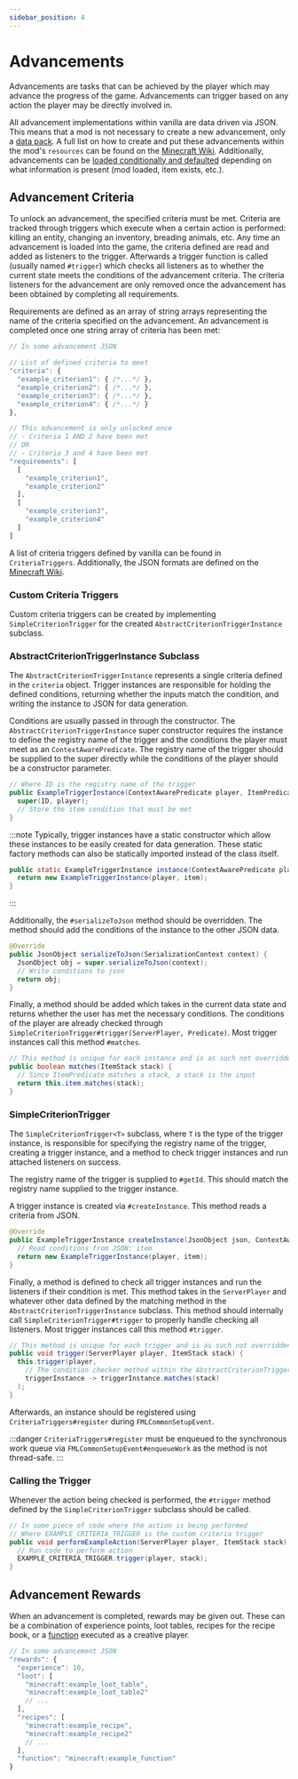 ```yaml
---
sidebar_position: 4
---
```


# Advancements

Advancements are tasks that can be achieved by the player which may advance the progress of the game. Advancements can trigger based on any action the player may be directly involved in.

All advancement implementations within vanilla are data driven via JSON. This means that a mod is not necessary to create a new advancement, only a [data pack][datapack]. A full list on how to create and put these advancements within the mod's `resources` can be found on the [Minecraft Wiki][wiki]. Additionally, advancements can be [loaded conditionally and defaulted][conditional] depending on what information is present (mod loaded, item exists, etc.).

## Advancement Criteria

To unlock an advancement, the specified criteria must be met. Criteria are tracked through triggers which execute when a certain action is performed: killing an entity, changing an inventory, breading animals, etc. Any time an advancement is loaded into the game, the criteria defined are read and added as listeners to the trigger. Afterwards a trigger function is called (usually named `#trigger`) which checks all listeners as to whether the current state meets the conditions of the advancement criteria. The criteria listeners for the advancement are only removed once the advancement has been obtained by completing all requirements.

Requirements are defined as an array of string arrays representing the name of the criteria specified on the advancement. An advancement is completed once one string array of criteria has been met:

```js
// In some advancement JSON

// List of defined criteria to meet
"criteria": {
  "example_criterion1": { /*...*/ },
  "example_criterion2": { /*...*/ },
  "example_criterion3": { /*...*/ },
  "example_criterion4": { /*...*/ }
},

// This advancement is only unlocked once
// - Criteria 1 AND 2 have been met
// OR
// - Criteria 3 and 4 have been met
"requirements": [
  [
    "example_criterion1",
    "example_criterion2"
  ],
  [
    "example_criterion3",
    "example_criterion4"
  ]
]
```

A list of criteria triggers defined by vanilla can be found in `CriteriaTriggers`. Additionally, the JSON formats are defined on the [Minecraft Wiki][triggers].

### Custom Criteria Triggers

Custom criteria triggers can be created by implementing `SimpleCriterionTrigger` for the created `AbstractCriterionTriggerInstance` subclass.

### AbstractCriterionTriggerInstance Subclass

The `AbstractCriterionTriggerInstance` represents a single criteria defined in the `criteria` object. Trigger instances are responsible for holding the defined conditions, returning whether the inputs match the condition, and writing the instance to JSON for data generation.

Conditions are usually passed in through the constructor. The `AbstractCriterionTriggerInstance` super constructor requires the instance to define the registry name of the trigger and the conditions the player must meet as an `ContextAwarePredicate`. The registry name of the trigger should be supplied to the super directly while the conditions of the player should be a constructor parameter.

```java
// Where ID is the registry name of the trigger
public ExampleTriggerInstance(ContextAwarePredicate player, ItemPredicate item) {
  super(ID, player);
  // Store the item condition that must be met
}
```

:::note
Typically, trigger instances have a static constructor which allow these instances to be easily created for data generation. These static factory methods can also be statically imported instead of the class itself.

```java
public static ExampleTriggerInstance instance(ContextAwarePredicate player, ItemPredicate item) {
  return new ExampleTriggerInstance(player, item);
}
```
:::

Additionally, the `#serializeToJson` method should be overridden. The method should add the conditions of the instance to the other JSON data.

```java
@Override
public JsonObject serializeToJson(SerializationContext context) {
  JsonObject obj = super.serializeToJson(context);
  // Write conditions to json
  return obj;
}
```

Finally, a method should be added which takes in the current data state and returns whether the user has met the necessary conditions. The conditions of the player are already checked through `SimpleCriterionTrigger#trigger(ServerPlayer, Predicate)`. Most trigger instances call this method `#matches`.

```java
// This method is unique for each instance and is as such not overridden
public boolean matches(ItemStack stack) {
  // Since ItemPredicate matches a stack, a stack is the input
  return this.item.matches(stack);
}
```

### SimpleCriterionTrigger

The `SimpleCriterionTrigger<T>` subclass, where `T` is the type of the trigger instance, is responsible for specifying the registry name of the trigger, creating a trigger instance, and a method to check trigger instances and run attached listeners on success.

The registry name of the trigger is supplied to `#getId`. This should match the registry name supplied to the trigger instance.

A trigger instance is created via `#createInstance`. This method reads a criteria from JSON.

```java
@Override
public ExampleTriggerInstance createInstance(JsonObject json, ContextAwarePredicate player, DeserializationContext context) {
  // Read conditions from JSON: item
  return new ExampleTriggerInstance(player, item);
}
```

Finally, a method is defined to check all trigger instances and run the listeners if their condition is met. This method takes in the `ServerPlayer` and whatever other data defined by the matching method in the `AbstractCriterionTriggerInstance` subclass. This method should internally call `SimpleCriterionTrigger#trigger` to properly handle checking all listeners. Most trigger instances call this method `#trigger`.

```java
// This method is unique for each trigger and is as such not overridden
public void trigger(ServerPlayer player, ItemStack stack) {
  this.trigger(player,
    // The condition checker method within the AbstractCriterionTriggerInstance subclass
    triggerInstance -> triggerInstance.matches(stack)
  );
}
```

Afterwards, an instance should be registered using `CriteriaTriggers#register` during `FMLCommonSetupEvent`.

:::danger
`CriteriaTriggers#register` must be enqueued to the synchronous work queue via `FMLCommonSetupEvent#enqueueWork` as the method is not thread-safe.
:::

### Calling the Trigger

Whenever the action being checked is performed, the `#trigger` method defined by the `SimpleCriterionTrigger` subclass should be called.

```java
// In some piece of code where the action is being performed
// Where EXAMPLE_CRITERIA_TRIGGER is the custom criteria trigger
public void performExampleAction(ServerPlayer player, ItemStack stack) {
  // Run code to perform action
  EXAMPLE_CRITERIA_TRIGGER.trigger(player, stack);
}
```

## Advancement Rewards

When an advancement is completed, rewards may be given out. These can be a combination of experience points, loot tables, recipes for the recipe book, or a [function] executed as a creative player.

```js
// In some advancement JSON
"rewards": {
  "experience": 10,
  "loot": [
    "minecraft:example_loot_table",
    "minecraft:example_loot_table2"
    // ...
  ],
  "recipes": [
    "minecraft:example_recipe",
    "minecraft:example_recipe2"
    // ...
  ],
  "function": "minecraft:example_function"
}
```

[datapack]: https://minecraft.wiki/w/Data_pack
[wiki]: https://minecraft.wiki/w/Advancement/JSON_format
[conditional]: ./conditional.md#implementations
[function]: https://minecraft.wiki/w/Function_(Java_Edition)
[triggers]: https://minecraft.wiki/w/Advancement/JSON_format#List_of_triggers
